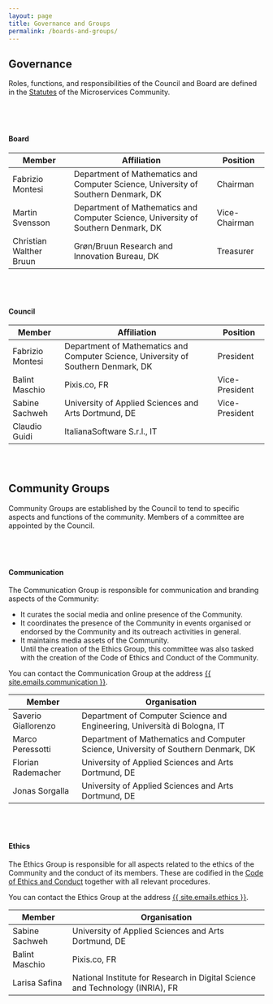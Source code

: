 ```yaml
---
layout: page
title: Governance and Groups
permalink: /boards-and-groups/
---
```

<style>
  .ptb { margin-bottom:75px; }
</style>

<section>
<div class="container">
<div class="section-title" markdown="1">
<h2>Governance</h2>
</div>
<p class="ptb">Roles, functions, and responsibilities of the Council and Board are defined in the <a href="/statutes/">Statutes</a> of the Microservices Community.</p>

<h4 id="Board">Board</h4>
<table class="table text-left ptb">
  <thead>
    <tr>
      <th scope="col">Member</th>
      <th scope="col">Affiliation</th>
      <th scope="col">Position</th>
    </tr>
  </thead>
  <tbody>
    <tr>
      <td>Fabrizio Montesi</td>
      <td>Department of Mathematics and Computer Science, University of Southern Denmark, DK</td>
      <td>Chairman</td>
    </tr>
    <tr>
      <td>Martin Svensson</td>
      <td>Department of Mathematics and Computer Science, University of Southern Denmark, DK</td>
      <td>Vice-Chairman</td>
    </tr>
    <tr>
      <td>Christian Walther Bruun</td>
      <td>Grøn/Bruun Research and Innovation Bureau, DK</td>
      <td>Treasurer</td>
    </tr>
  </tbody>
</table>


<h4 id="Council">Council</h4>
<table class="table text-left ptb">
  <thead>
    <tr>
      <th scope="col">Member</th>
      <th scope="col">Affiliation</th>
      <th scope="col">Position</th>
    </tr>
  </thead>
  <tbody>
    <tr>
      <td>Fabrizio Montesi</td>
      <td>Department of Mathematics and Computer Science, University of Southern Denmark, DK</td>
      <td>President</td>
    </tr>
    <tr>
      <td>Balint Maschio</td>
      <td>Pixis.co, FR</td>
      <td>Vice-President</td>
    </tr>
    <tr>
      <td>Sabine Sachweh</td>
      <td>University of Applied Sciences and Arts Dortmund, DE</td>
      <td>Vice-President</td>
    </tr>
    <tr>
      <td>Claudio Guidi</td>
      <td>ItalianaSoftware S.r.l., IT</td>
      <td></td>
    </tr>
  </tbody>
</table>

</div>
</section>

<section>
<div class="container">
<div class="section-title" markdown="1">
<h2>Community Groups</h2>
</div>
<p class="ptb">Community Groups are established by the Council to tend to specific aspects and functions of the community. Members of a committee are appointed by the Council.</p>

<h4 id="Communication-Committee">Communication</h4>

<p>
The Communication Group is responsible for communication and branding aspects of the Community:
<ul>
<li>It curates the social media and online presence of the Community.</li>
<li>It coordinates the presence of the Community in events organised or endorsed by the Community and its outreach activities in general.</li>
<li>It maintains media assets of the Community.</li>
Until the creation of the Ethics Group, this committee was also tasked with the creation of the Code of Ethics and Conduct of the Community.
</ul>
</p>

<p>
You can contact the Communication Group at the address <a href="mailto:{{ site.emails.communication }}?subject=Inquiry to the Communication Group of the Microservices Community">{{ site.emails.communication }}</a>.
</p>

<table class="table text-left ptb">
  <thead>
    <tr>
      <th scope="col">Member</th>
      <th scope="col">Organisation</th>
    </tr>
  </thead>
  <tbody>
    <tr>
      <td>Saverio Giallorenzo</td>
      <td>Department of Computer Science and Engineering, Università di Bologna, IT</td>
    </tr>
    <tr>
      <td>Marco Peressotti</td>
      <td>Department of Mathematics and Computer Science, University of Southern Denmark, DK</td>
    </tr>
    <tr>
      <td>Florian Rademacher</td>
      <td>University of Applied Sciences and Arts Dortmund, DE</td>
    </tr>
    <tr>
      <td>Jonas Sorgalla</td>
      <td>University of Applied Sciences and Arts Dortmund, DE</td>
    </tr>
  </tbody>
</table>

<h4 id="Ethics-Committee">Ethics</h4>
<p>
The Ethics Group is responsible for all aspects related to the ethics of the Community and the conduct of its members.
These are codified in the <a href="/coc/">Code of Ethics and Conduct</a> together with all relevant procedures.
</p>

<p>
You can contact the Ethics Group at the address <a href="mailto:{{ site.emails.ethics }}?subject=Inquiry to the Ethics Group of the Microservices Community">{{ site.emails.ethics }}</a>.
</p>

<table class="table text-left ptb">
  <thead>
    <tr>
      <th scope="col">Member</th>
      <th scope="col">Organisation</th>
    </tr>
  </thead>
  <tbody>
    <tr>
      <td>Sabine Sachweh</td>
      <td>University of Applied Sciences and Arts Dortmund, DE</td>
    </tr>
    <tr>
      <td>Balint Maschio</td>
      <td>Pixis.co, FR</td>
    </tr>
    <tr>
      <td>Larisa Safina</td>
      <td>National Institute for Research in Digital Science and Technology (INRIA), FR</td>
    </tr>
  </tbody>
</table>

</div>
</section>
